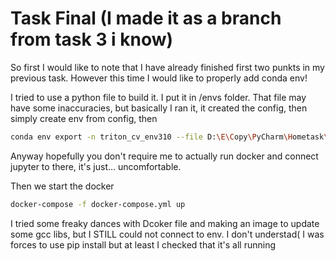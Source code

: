 # Task Final (I made it as a branch from task 3 i know)

So first I would like to note that I have already finished first two punkts in my previous task. However this time I would like to properly add conda env!

I tried to use a python file to build it. I put it in /envs folder. That file may have some inaccuracies, but basically I ran it, it created the config, then simply create env from config, then 

```bash
conda env export -n triton_cv_env310 --file D:\E\Copy\PyCharm\Hometask\ml_hard_models_2025\hw3\envs\triton_cv_env310.env
```

Anyway hopefully you don't require me to actually run docker and connect jupyter to there, it's just... uncomfortable.

Then we start the docker

```bash
docker-compose -f docker-compose.yml up
```

I tried some freaky dances with Dcoker file and making an image to update some gcc libs, but I STILL could not connect to env. I don't understad( I was forces to use pip install but at least I checked that it's all running